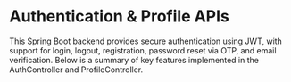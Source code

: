 # Authentication & Profile APIs

This Spring Boot backend provides secure authentication using JWT, with support for login, logout, registration, password reset via OTP, and email verification. Below is a summary of key features implemented in the AuthController and ProfileController.

